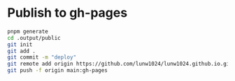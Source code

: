 # Publish to gh-pages
```bash
pnpm generate
cd .output/public
git init
git add .
git commit -m "deploy"
git remote add origin https://github.com/lunw1024/lunw1024.github.io.git
git push -f origin main:gh-pages
```
